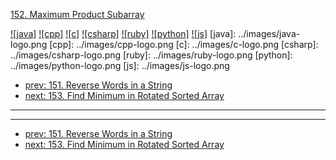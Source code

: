 [152. Maximum Product Subarray](https://leetcode.com/problems/maximum-product-subarray/)

[![java]](../java/152-maximum-product-subarray.md)
[![cpp]](../cpp/152-maximum-product-subarray.md)
[![c]](../c/152-maximum-product-subarray.md)
[![csharp]](../csharp/152-maximum-product-subarray.md)
[![ruby]](../ruby/152-maximum-product-subarray.md)
[![python]](../python/152-maximum-product-subarray.md)
[![js]](../js/152-maximum-product-subarray.md)
[java]: ../images/java-logo.png
[cpp]: ../images/cpp-logo.png
[c]: ../images/c-logo.png
[csharp]: ../images/csharp-logo.png
[ruby]: ../images/ruby-logo.png
[python]: ../images/python-logo.png
[js]: ../images/js-logo.png

- [prev: 151. Reverse Words in a String](151-reverse-words-in-a-string.md)
- [next: 153. Find Minimum in Rotated Sorted Array](153-find-minimum-in-rotated-sorted-array.md)

---


---

- [prev: 151. Reverse Words in a String](151-reverse-words-in-a-string.md)
- [next: 153. Find Minimum in Rotated Sorted Array](153-find-minimum-in-rotated-sorted-array.md)
